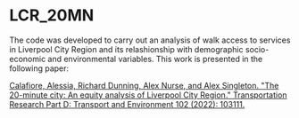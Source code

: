 # LCR_20MN

The code was developed to carry out an analysis of walk access to services in Liverpool City Region and its relashionship with demographic socio-economic and environmental variables.
This work is presented in the following paper:

[Calafiore, Alessia, Richard Dunning, Alex Nurse, and Alex Singleton. "The 20-minute city: An equity analysis of Liverpool City Region." Transportation Research Part D: Transport and Environment 102 (2022): 103111.](https://www.sciencedirect.com/science/article/pii/S1361920921004077)
